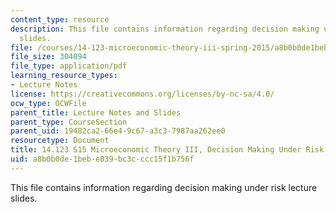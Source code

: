```yaml
---
content_type: resource
description: This file contains information regarding decision making under risk lecture
  slides.
file: /courses/14-123-microeconomic-theory-iii-spring-2015/a8b0b0de1bebe039bc3cccc15f1b756f_MIT14_123S15_decision.pdf
file_size: 304094
file_type: application/pdf
learning_resource_types:
- Lecture Notes
license: https://creativecommons.org/licenses/by-nc-sa/4.0/
ocw_type: OCWFile
parent_title: Lecture Notes and Slides
parent_type: CourseSection
parent_uid: 19482ca2-66e4-9c67-a3c3-7987aa262ee0
resourcetype: Document
title: 14.123 S15 Microeconomic Theory III, Decision Making Under Risk Lecture Slides
uid: a8b0b0de-1beb-e039-bc3c-ccc15f1b756f
---
```

This file contains information regarding decision making under risk lecture slides.